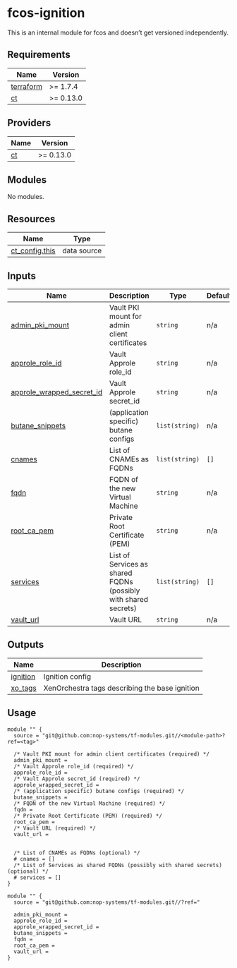 # fcos-ignition

This is an internal module for fcos and doesn’t get versioned independently.

<!-- BEGIN_TF_DOCS -->
## Requirements

| Name | Version |
|------|---------|
| <a name="requirement_terraform"></a> [terraform](#requirement\_terraform) | >= 1.7.4 |
| <a name="requirement_ct"></a> [ct](#requirement\_ct) | >= 0.13.0 |

## Providers

| Name | Version |
|------|---------|
| <a name="provider_ct"></a> [ct](#provider\_ct) | >= 0.13.0 |

## Modules

No modules.

## Resources

| Name | Type |
|------|------|
| [ct_config.this](https://registry.terraform.io/providers/poseidon/ct/latest/docs/data-sources/config) | data source |

## Inputs

| Name | Description | Type | Default | Required |
|------|-------------|------|---------|:--------:|
| <a name="input_admin_pki_mount"></a> [admin\_pki\_mount](#input\_admin\_pki\_mount) | Vault PKI mount for admin client certificates | `string` | n/a | yes |
| <a name="input_approle_role_id"></a> [approle\_role\_id](#input\_approle\_role\_id) | Vault Approle role\_id | `string` | n/a | yes |
| <a name="input_approle_wrapped_secret_id"></a> [approle\_wrapped\_secret\_id](#input\_approle\_wrapped\_secret\_id) | Vault Approle secret\_id | `string` | n/a | yes |
| <a name="input_butane_snippets"></a> [butane\_snippets](#input\_butane\_snippets) | (application specific) butane configs | `list(string)` | n/a | yes |
| <a name="input_cnames"></a> [cnames](#input\_cnames) | List of CNAMEs as FQDNs | `list(string)` | `[]` | no |
| <a name="input_fqdn"></a> [fqdn](#input\_fqdn) | FQDN of the new Virtual Machine | `string` | n/a | yes |
| <a name="input_root_ca_pem"></a> [root\_ca\_pem](#input\_root\_ca\_pem) | Private Root Certificate (PEM) | `string` | n/a | yes |
| <a name="input_services"></a> [services](#input\_services) | List of Services as shared FQDNs (possibly with shared secrets) | `list(string)` | `[]` | no |
| <a name="input_vault_url"></a> [vault\_url](#input\_vault\_url) | Vault URL | `string` | n/a | yes |

## Outputs

| Name | Description |
|------|-------------|
| <a name="output_ignition"></a> [ignition](#output\_ignition) | Ignition config |
| <a name="output_xo_tags"></a> [xo\_tags](#output\_xo\_tags) | XenOrchestra tags describing the base ignition |

## Usage

```hcl
module "" {
  source = "git@github.com:nop-systems/tf-modules.git//<module-path>?ref=<tag>"
  
  /* Vault PKI mount for admin client certificates (required) */
  admin_pki_mount =
  /* Vault Approle role_id (required) */
  approle_role_id =
  /* Vault Approle secret_id (required) */
  approle_wrapped_secret_id =
  /* (application specific) butane configs (required) */
  butane_snippets =
  /* FQDN of the new Virtual Machine (required) */
  fqdn =
  /* Private Root Certificate (PEM) (required) */
  root_ca_pem =
  /* Vault URL (required) */
  vault_url =

  
  /* List of CNAMEs as FQDNs (optional) */
  # cnames = []
  /* List of Services as shared FQDNs (possibly with shared secrets) (optional) */
  # services = []
}

module "" {
  source = "git@github.com:nop-systems/tf-modules.git//?ref="
  
  admin_pki_mount =
  approle_role_id =
  approle_wrapped_secret_id =
  butane_snippets =
  fqdn =
  root_ca_pem =
  vault_url =
}
```
<!-- END_TF_DOCS -->
